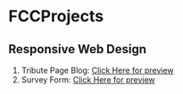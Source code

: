 # FCCProjects

## Responsive Web Design
1. Tribute Page Blog: [Click Here for preview](https://codepen.io/verimascent/full/oNZbLEq)
2. Survey Form: [Click Here for preview](https://codepen.io/verimascent/full/vYxGRKJ)
